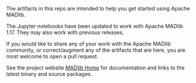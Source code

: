 

The artifacts in this repo are intended to help you get started using Apache MADlib.

The Jupyter notebooks have been updated to work with Apache MADlib 1.17.  They may also work with previous releases.

If you would like to share any of your work with the Apache MADlib community, or correct/augment any of the artifacts that are here, you are most welcome to open a pull request.

See the project website [MADlib Home](http://madlib.apache.org/) for documentation and links to the latest binary and source packages.


